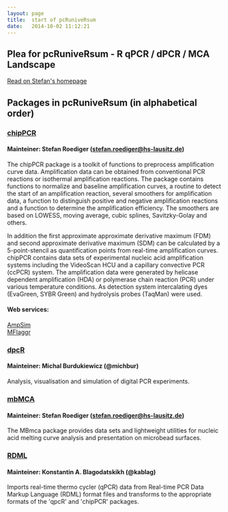 ```yaml
---
layout: page
title:  start of pcRuniveRsum
date:   2014-10-02 11:12:21
---
```


## Plea for pcRuniveRsum - R qPCR / dPCR / MCA Landscape

[Read on Stefan's homepage](http://www.hs-lausitz.de/groups/multiplex-assays/bildbasierte-assays-imagebased-assays/r-dpcr-qpcr-landscape.html)

## Packages in pcRuniveRsum (in alphabetical order)

### [chipPCR](http://github.com/michbur/chipPCR)
#### Mainteiner: Stefan Roediger (stefan.roediger@hs-lausitz.de)

The chipPCR package is a toolkit of functions to preprocess amplification curve data. Amplification data can be obtained from conventional PCR reactions or isothermal amplification reactions. The package contains functions to normalize and baseline amplification curves, a routine to detect the start of an amplification reaction, several smoothers for amplification data, a function to distinguish positive and negative amplification reactions and a function to determine the amplification efficiency. The smoothers are based on LOWESS, moving average, cubic splines, Savitzky-Golay and others. 

In addition the first approximate approximate derivative maximum (FDM) and second approximate derivative maximum (SDM) can be calculated by a 5-point-stencil as quantification points from real-time amplification curves. chipPCR contains data sets of experimental nucleic acid amplification systems including the VideoScan HCU and a capillary convective PCR (ccPCR) system. The amplification data were generated by helicase dependent amplification (HDA) or polymerase chain reaction (PCR) under various temperature conditions. As detection system intercalating dyes (EvaGreen, SYBR Green) and hydrolysis probes (TaqMan) were used.  

#### Web services:   

[AmpSim](http://michbur.shinyapps.io/AmpSim/)  
[MFIaggr](http://michbur.shinyapps.io/MFIaggr_gui/)  

### [dpcR](http://github.com/michbur/dpcR)
#### Mainteiner: Michal Burdukiewicz (@michbur)
Analysis, visualisation and simulation of digital PCR experiments.

### [mbMCA](http://github.com/michbur/MBmca)
#### Mainteiner: Stefan Roediger (stefan.roediger@hs-lausitz.de)

The MBmca package provides data sets and lightweight utilities for nucleic acid melting curve analysis and presentation on microbead surfaces.

### [RDML](http://github.com/kablag/RDML)
#### Mainteiner: Konstantin A. Blagodatskikh (@kablag)
Imports real-time thermo cycler (qPCR) data from Real-time PCR Data Markup Language (RDML) format files and transforms to the appropriate formats of the 'qpcR' and 'chipPCR' packages.
